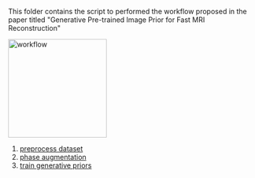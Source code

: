 This folder contains the script to performed the workflow proposed in the paper titled "Generative Pre-trained Image Prior for Fast MRI Reconstruction"

<img src="figures/overview-1.png" alt="workflow" width="200"/>

1. [preprocess dataset](scripts/augmentation/readme.md)
2. [phase augmentation](scripts/augmentation/readme.md)
3. [train generative priors](scripts/train/readme.md)
